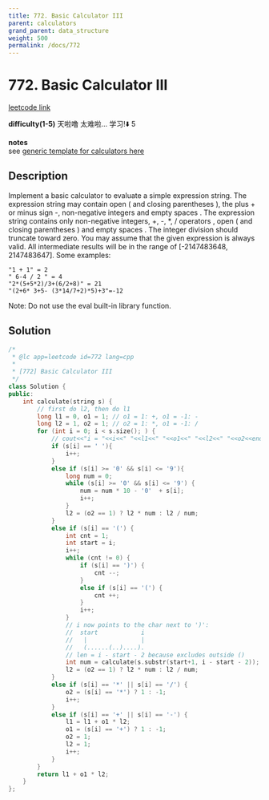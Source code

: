 ```yaml
---
title: 772. Basic Calculator III
parent: calculators
grand_parent: data_structure
weight: 500
permalink: /docs/772
---
```

# 772. Basic Calculator III
[leetcode link](https://leetcode.com/problems/basic-calculator-iii/)

**difficulty(1-5)** 
天啦噜 太难啦... 学习!⬇️
5

**notes**   
see [generic template for calculators here](https://leetcode.com/problems/basic-calculator-iii/discuss/113592/Development-of-a-generic-solution-for-the-series-of-the-calculator-problems)


## Description
Implement a basic calculator to evaluate a simple expression string.
The expression string may contain open ( and closing parentheses ), the plus + or minus sign -, non-negative integers and empty spaces .
The expression string contains only non-negative integers, +, -, *, / operators , open ( and closing parentheses ) and empty spaces . The integer division should truncate toward zero.
You may assume that the given expression is always valid. All intermediate results will be in the range of [-2147483648, 2147483647].
Some examples:
```
"1 + 1" = 2
" 6-4 / 2 " = 4
"2*(5+5*2)/3+(6/2+8)" = 21
"(2+6* 3+5- (3*14/7+2)*5)+3"=-12
```
Note: Do not use the eval built-in library function.

## Solution
```c++
/*
 * @lc app=leetcode id=772 lang=cpp
 *
 * [772] Basic Calculator III
 */
class Solution {
public:
    int calculate(string s) {
        // first do l2, then do l1
        long l1 = 0, o1 = 1; // o1 = 1: +, o1 = -1: -
        long l2 = 1, o2 = 1; // o2 = 1: *, o1 = -1: /
        for (int i = 0; i < s.size(); ) {
            // cout<<"i = "<<i<<" "<<l1<<" "<<o1<<" "<<l2<<" "<<o2<<endl;
            if (s[i] == ' '){
                i++;
            }
            else if (s[i] >= '0' && s[i] <= '9'){
                long num = 0;
                while (s[i] >= '0' && s[i] <= '9') {
                    num = num * 10 - '0'  + s[i];
                    i++;
                }
                l2 = (o2 == 1) ? l2 * num : l2 / num;
            }
            else if (s[i] == '(') {
                int cnt = 1;
                int start = i;
                i++;
                while (cnt != 0) {
                    if (s[i] == ')') {
                        cnt --;
                    }
                    else if (s[i] == '(') {
                        cnt ++;
                    }
                    i++;
                }
                // i now points to the char next to ')': 
                //  start            i
                //   |               |
                //   (......(..)....).
                // len = i - start - 2 because excludes outside ()
                int num = calculate(s.substr(start+1, i - start - 2));
                l2 = (o2 == 1) ? l2 * num : l2 / num;
            }
            else if (s[i] == '*' || s[i] == '/') {
                o2 = (s[i] == '*') ? 1 : -1;
                i++;
            }
            else if (s[i] == '+' || s[i] == '-') {
                l1 = l1 + o1 * l2;
                o1 = (s[i] == '+') ? 1 : -1;
                o2 = 1;
                l2 = 1;
                i++;
            }
        }
        return l1 + o1 * l2;
    }
};
```